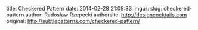 title: Checkered Pattern
date: 2014-02-28 21:09:33
imgur: 
slug: checkered-pattern
author: Radosław Rzepecki
authorsite: http://designcocktails.com
original: http://subtlepatterns.com/checkered-pattern/
